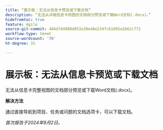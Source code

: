 ```yaml
---
title: “展示板：无法从信息卡预览或下载文档”
description: “无法从详细信息卡视图的文档部分预览或下载Word文档(.docx)。”
hidefromtoc: true
feature: Agile
source-git-commit: 484d7d4988d053a39e48e2347cb1892a2b62c772
workflow-type: tm+mt
source-wordcount: '70'
ht-degree: 1%

---
```



# 展示板：无法从信息卡预览或下载文档

无法从信息卡完整视图的文档部分预览或下载Word文档(.docx)。

**解决方法**

通过直接导航到项目、任务或问题的文档选项卡，可以下载文档。

_首次报告于2024年9月2日。_